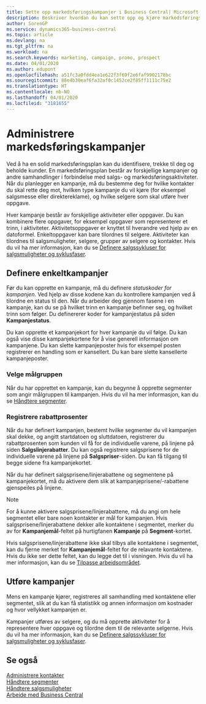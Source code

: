 ```yaml
---
title: Sette opp markedsføringskampanjer i Business Central| Microsoft-dokumentasjon
description: Beskriver hvordan du kan sette opp og kjøre markedsføringskampanjer i Business Central for å identifisere og trekke til deg prospekter og beholde kunder.
author: SorenGP
ms.service: dynamics365-business-central
ms.topic: article
ms.devlang: na
ms.tgt_pltfrm: na
ms.workload: na
ms.search.keywords: marketing, campaign, promo, prospect
ms.date: 04/01/2020
ms.author: edupont
ms.openlocfilehash: a51fc3a0fdd4ea1e622f3f69f2e6faf9902178bc
ms.sourcegitcommit: 88e4b30eaf6fa32af0c1452ce2f85ff1111c75e2
ms.translationtype: HT
ms.contentlocale: nb-NO
ms.lasthandoff: 04/01/2020
ms.locfileid: "3181655"
---
```

# <a name="managing-marketing-campaigns"></a>Administrere markedsføringskampanjer
Ved å ha en solid markedsføringsplan kan du identifisere, trekke til deg og beholde kunder. En markedsføringsplan består av forskjellige kampanjer og andre samhandlinger i forbindelse med salgs- og markedsføringsaktiviteter. Når du planlegger en kampanje, må du bestemme deg for hvilke kontakter du skal rette deg mot, hvilken type kampanje du vil kjøre (for eksempel salgsmesse eller direktereklame), og hvilke selgere som skal utføre hver oppgave.

Hver kampanje består av forskjellige aktiviteter eller oppgaver. Du kan kombinere flere oppgaver, for eksempel oppgaver som representerer et trinn, i aktiviteter. Aktivitetsoppgaver er knyttet til hverandre ved hjelp av en datoformel. Enkeltoppgaver kan bare tilordnes til selgere. Aktiviteter kan tilordnes til salgsmuligheter, selgere, grupper av selgere og kontakter. Hvis du vil ha mer informasjon, kan du se [Definere salgssykluser for salgsmuligheter og syklusfaser](marketing-how-setup-opportunity-sales-cycles-stages.md).

## <a name="defining-individual-campaigns"></a>Definere enkeltkampanjer
Før du kan opprette en kampanje, må du definere *statuskoder for kampanjen*. Ved hjelp av disse kodene kan du kontrollere kampanjen ved å tilordne en status til den. Når du arbeider deg gjennom fasene i en kampanje, kan du se på hvilket trinn en kampanje befinner seg, og hvilket trinn som følger. Du definererer koder for kampanjestatus på siden **Kampanjestatus**.

Du kan opprette et kampanjekort for hver kampanje du vil følge. Du kan også vise disse kampanjekortene for å vise generell informasjon om kampanjene.
Du kan slette kampanjeposter hvis for eksempel posten registrerer en handling som er kansellert. Du kan bare slette kansellerte kampanjeposter.

### <a name="selecting-the-target-audience"></a>Velge målgruppen
Når du har opprettet en kampanje, kan du begynne å opprette segmenter som angir målgruppen til kampanjen. Hvis du vil ha mer informasjon, kan du se [Håndtere segmenter](marketing-segments.md).

### <a name="registering-discount-percentages"></a>Registrere rabattprosenter
Når du har definert kampanjen, bestemt hvilke segmenter du vil kampanjen skal dekke, og angitt startdatoen og sluttdatoen, registrerer du rabattprosenten som kunden vil få for de individuelle varene, på linjene på siden **Salgslinjerabatter**. Du kan også registrere salgsprisene for de individuelle varene på linjene på **Salgspriser**-siden. Du kan få tilgang til begge sidene fra kampanjekortet.

 Når du har definert salgsprisene/linjerabattene og segmentene på kampanjekortet, må du aktivere dem slik at kampanjeprisene/-rabattene gjenspeiles på linjene.

> [!NOTE]  
>   For å kunne aktivere salgsprisene/linjerabattene, må du angi om hele segmentet eller bare noen kontakter er mål for kampanjen. Hvis salgsprisene/linjerabattene dekker alle kontaktene i segmentet, merker du av for **Kampanjemål**-feltet på hurtigfanen **Kampanje** på **Segment**-kortet.

Hvis salgsprisene/linjerabattene ikke skal tilbys alle kontaktene i segmentet, kan du fjerne merket for **Kampanjemål**-feltet for de relavante kontaktene. Hvis du ikke ser dette feltet, kan du legge det til i visningen. Hvis du vil ha mer informasjon, kan du se [Tilpasse arbeidsområdet](ui-personalization-user.md).

## <a name="conducting-campaigns"></a>Utføre kampanjer
Mens en kampanje kjører, registreres all samhandling med kontaktene eller segmentet, slik at du kan få statistikk og annen informasjon om kostnader og hvor vellykket kampanjen er.

Kampanjer utføres av selgere, og du må opprette aktiviteter for å representere hver oppgave og tilordne dem til de relevante selgerne. Hvis du vil ha mer informasjon, kan du se [Definere salgssykluser for salgsmuligheter og syklusfaser](marketing-how-setup-opportunity-sales-cycles-stages.md).

## <a name="see-also"></a>Se også
[Administrere kontakter](marketing-contacts.md)  
[Håndtere segmenter](marketing-segments.md)  
[Håndtere salgsmuligheter](marketing-manage-sales-opportunities.md)  
[Arbeide med Business Central](ui-work-product.md)  
